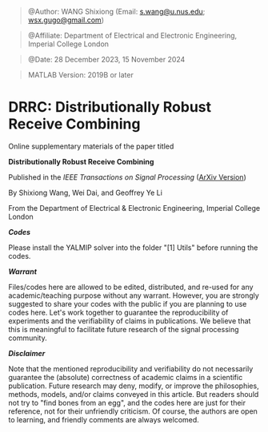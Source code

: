 > @Author: WANG Shixiong (Email: <s.wang@u.nus.edu>; <wsx.gugo@gmail.com>)

> @Affiliate: Department of Electrical and Electronic Engineering, Imperial College London

> @Date: 28 December 2023, 15 November 2024

> MATLAB Version: 2019B or later

# DRRC: Distributionally Robust Receive Combining

Online supplementary materials of the paper titled 

**Distributionally Robust Receive Combining**

Published in the _IEEE Transactions on Signal Processing_ ([ArXiv Version](https://arxiv.org/abs/2401.12345))
   
By Shixiong Wang, Wei Dai, and Geoffrey Ye Li

From the Department of Electrical & Electronic Engineering, Imperial College London
   
***Codes***

Please install the YALMIP solver into the folder "[1] Utils" before running the codes.

***Warrant***

Files/codes here are allowed to be edited, distributed, and re-used for any academic/teaching purpose without any warrant. However, you are strongly suggested to share your codes with the public if you are planning to use codes here. Let's work together to guarantee the reproducibility of experiments and the verifiability of claims in publications. We believe that this is meaningful to facilitate future research of the signal processing community.

***Disclaimer***

Note that the mentioned reproducibility and verifiability do not necessarily guarantee the (absolute) correctness of academic claims in a scientific publication. Future research may deny, modify, or improve the philosophies, methods, models, and/or claims conveyed in this article. But readers should not try to "find bones from an egg", and the codes here are just for their reference, not for their unfriendly criticism. Of course, the authors are open to learning, and friendly comments are always welcomed.
